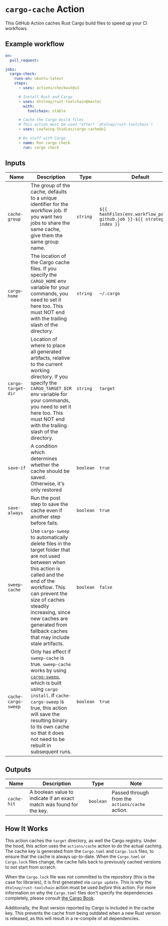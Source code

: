 # `cargo-cache` Action

This GitHub Action caches Rust Cargo build files to speed up your CI workflows.

## Example workflow

```yaml
on:
  pull_request:

jobs:
  cargo-check:
    runs-on: ubuntu-latest
    steps:
      - uses: actions/checkout@v3

      # Install Rust and Cargo
      - uses: dtolnay/rust-toolchain@master
        with:
          toolchain: stable

      # Cache the Cargo build files
      # This action must be used *after* `dtolnay/rust-toolchain`!
      - uses: Leafwing-Studios/cargo-cache@v2

      # Do stuff with Cargo
      - name: Run cargo check
        run: cargo check
```

## Inputs

| Name               | Description                                                                                                                                                                                                                                                   | Type      | Default                                                                        |
| ------------------ | ------------------------------------------------------------------------------------------------------------------------------------------------------------------------------------------------------------------------------------------------------------- | --------- | ------------------------------------------------------------------------------ |
| `cache-group`      | The group of the cache, defaults to a unique identifier for the workflow job. If you want two jobs to share the same cache, give them the same group name.                                                                                                    | `string`  | `${{ hashFiles(env.workflow_path)-${{ github.job }}-${{ strategy.job-index }}` |
| `cargo-home`       | The location of the Cargo cache files. If you specify the `CARGO_HOME` env variable for your commands, you need to set it here too. This must NOT end with the trailing slash of the directory.                                                               | `string`  | `~/.cargo`                                                                     |
| `cargo-target-dir` | Location of where to place all generated artifacts, relative to the current working directory. If you specify the `CARGO_TARGET_DIR` env variable for your commands, you need to set it here too. This must NOT end with the trailing slash of the directory. | `string`  | `target`                                                                       |
| `save-if`          | A condition which determines whether the cache should be saved. Otherwise, it's only restored                                                                                                                                                                 | `boolean` | `true`                                                                         |
| `save-always`      | Run the post step to save the cache even if another step before fails.                                                                                                                                                                                        | `boolean` | `true`                                                                         |
|`sweep-cache`|Use `cargo-sweep` to automatically delete files in the target folder that are not used between when this action is called and the end of the workflow. This can prevent the size of caches steadily increasing, since new caches are generated from fallback caches that may include stale artifacts.|`boolean`|`false`|
|`cache-cargo-sweep`|Only has effect if `sweep-cache` is true. `sweep-cache` works by using [`cargo-sweep`], which is built using `cargo install`. If `cache-cargo-sweep` is true, this action will save the resulting binary to its own cache so that it does not need to be rebuilt in subsequent runs.|`boolean`|`true`|

[`cargo-sweep`]: https://crates.io/crates/cargo-sweep

## Outputs

| Name        | Description                                                          | Type      | Note                                            |
| ----------- | -------------------------------------------------------------------- | --------- | ----------------------------------------------- |
| `cache-hit` | A boolean value to indicate if an exact match was found for the key. | `boolean` | Passed through from the `actions/cache` action. |

## How It Works

This action caches the `target` directory, as well the Cargo registry.
Under the hood, this action uses the `actions/cache` action to do the actual caching.
The cache key is generated from the `Cargo.toml` and `Cargo.lock` files, to ensure that the cache is always up-to-date.
When the `Cargo.toml` or `Cargo.lock` files change, the cache falls back to previously cached versions to not start from scratch.

When the `Cargo.lock` file was not committed to the repository (this is the case for libraries), it is first generated via `cargo update`.
This is why the `dtolnay/rust-toolchain` action must be used _before_ this action.
For more information on why the `Cargo.toml` files don't specify the dependencies completely, please consult [the Cargo Book](https://doc.rust-lang.org/cargo/guide/cargo-toml-vs-cargo-lock.html).

Additionally, the Rust version reported by Cargo is included in the cache key.
This prevents the cache from being outdated when a new Rust version is released, as this will result in a re-compile of all dependencies.
